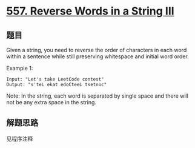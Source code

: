 # [557. Reverse Words in a String III](https://leetcode-cn.com/problems/reverse-words-in-a-string-iii/)

## 题目

Given a string, you need to reverse the order of characters in each word within a sentence while still preserving whitespace and initial word order.

Example 1:

```text
Input: "Let's take LeetCode contest"
Output: "s'teL ekat edoCteeL tsetnoc"
```

Note:
In the string, each word is separated by single space and there will not be any extra space in the string.

## 解题思路

见程序注释
